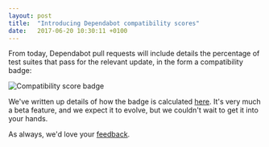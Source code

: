 ```yaml
---
layout: post
title:  "Introducing Dependabot compatibility scores"
date:   2017-06-20 10:30:11 +0100
---
```


From today, Dependabot pull requests will include details the percentage of test
suites that pass for the relevant update, in the form a compatibility badge:

<p class="image-medium">
  <img src="https://api.dependabot.com/badges/ci_status?dependency-name=pg&amp;package-manager=bundler&amp;previous-version=0.20.0&amp;new-version=0.21.0" alt="Compatibility score badge">
</p>

We've written up details of how the badge is calculated [here][compatibility_score_webpage].
It's very much a beta feature, and we expect it to evolve, but we couldn't wait
to get it into your hands.

As always, we'd love your [feedback][feedback].

[vision_blog_post]: https://dependabot.com/blog/a-bigger-vision-for-dependency-management
[compatibility_score_webpage]: https://dependabot.com/compatibility-score.html
[feedback]: https://github.com/dependabot/feedback/issues
